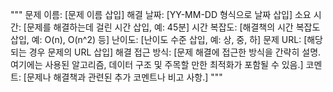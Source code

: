 """
문제 이름: [문제 이름 삽입]
해결 날짜: [YY-MM-DD 형식으로 날짜 삽입]
소요 시간: [문제를 해결하는데 걸린 시간 삽입, 예: 45분]
시간 복잡도: [해결책의 시간 복잡도 삽입, 예: O(n), O(n^2) 등]
난이도: [난이도 수준 삽입, 예: 상, 중, 하]
문제 URL: [해당되는 경우 문제의 URL 삽입]
해결 접근 방식: [문제 해결에 접근한 방식을 간략히 설명. 여기에는 사용된 알고리즘, 데이터 구조 및 주목할 만한 최적화가 포함될 수 있음.]
코멘트: [문제나 해결책과 관련된 추가 코멘트나 비고 사항.]
"""